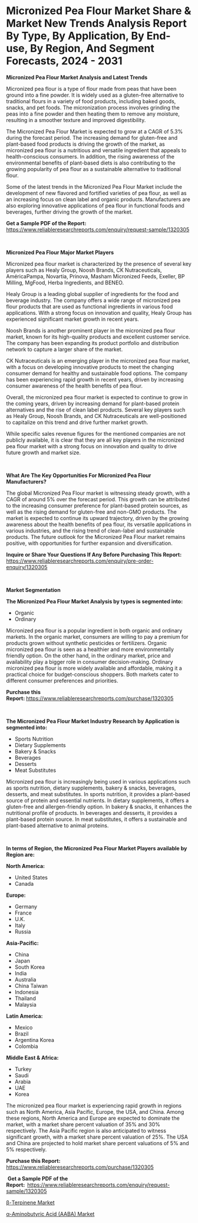 <p><h1>Micronized Pea Flour Market Share & Market New Trends Analysis Report By Type, By Application, By End-use, By Region, And Segment Forecasts, 2024 - 2031</h1></p><p><strong>Micronized Pea Flour Market Analysis and Latest Trends</strong></p>
<p><p>Micronized pea flour is a type of flour made from peas that have been ground into a fine powder. It is widely used as a gluten-free alternative to traditional flours in a variety of food products, including baked goods, snacks, and pet foods. The micronization process involves grinding the peas into a fine powder and then heating them to remove any moisture, resulting in a smoother texture and improved digestibility.</p><p>The Micronized Pea Flour Market is expected to grow at a CAGR of 5.3% during the forecast period. The increasing demand for gluten-free and plant-based food products is driving the growth of the market, as micronized pea flour is a nutritious and versatile ingredient that appeals to health-conscious consumers. In addition, the rising awareness of the environmental benefits of plant-based diets is also contributing to the growing popularity of pea flour as a sustainable alternative to traditional flour.</p><p>Some of the latest trends in the Micronized Pea Flour Market include the development of new flavored and fortified varieties of pea flour, as well as an increasing focus on clean label and organic products. Manufacturers are also exploring innovative applications of pea flour in functional foods and beverages, further driving the growth of the market.</p></p>
<p><strong>Get a Sample PDF of the Report:&nbsp;</strong> <a href="https://www.reliableresearchreports.com/enquiry/request-sample/1320305">https://www.reliableresearchreports.com/enquiry/request-sample/1320305</a></p>
<p>&nbsp;</p>
<p><strong>Micronized Pea Flour Major Market Players</strong></p>
<p><p>Micronized pea flour market is characterized by the presence of several key players such as Healy Group, Noosh Brands, CK Nutraceuticals, AméricaPampa, Novartia, Prinova, Masham Micronized Feeds, Exeller, BP Milling, MgFood, Herba Ingredients, and BENEO. </p><p>Healy Group is a leading global supplier of ingredients for the food and beverage industry. The company offers a wide range of micronized pea flour products that are used as functional ingredients in various food applications. With a strong focus on innovation and quality, Healy Group has experienced significant market growth in recent years.</p><p>Noosh Brands is another prominent player in the micronized pea flour market, known for its high-quality products and excellent customer service. The company has been expanding its product portfolio and distribution network to capture a larger share of the market.</p><p>CK Nutraceuticals is an emerging player in the micronized pea flour market, with a focus on developing innovative products to meet the changing consumer demand for healthy and sustainable food options. The company has been experiencing rapid growth in recent years, driven by increasing consumer awareness of the health benefits of pea flour.</p><p>Overall, the micronized pea flour market is expected to continue to grow in the coming years, driven by increasing demand for plant-based protein alternatives and the rise of clean label products. Several key players such as Healy Group, Noosh Brands, and CK Nutraceuticals are well-positioned to capitalize on this trend and drive further market growth.</p><p>While specific sales revenue figures for the mentioned companies are not publicly available, it is clear that they are all key players in the micronized pea flour market with a strong focus on innovation and quality to drive future growth and market size.</p></p>
<p>&nbsp;</p>
<p><strong>What Are The Key Opportunities For Micronized Pea Flour Manufacturers?</strong></p>
<p><p>The global Micronized Pea Flour market is witnessing steady growth, with a CAGR of around 5% over the forecast period. This growth can be attributed to the increasing consumer preference for plant-based protein sources, as well as the rising demand for gluten-free and non-GMO products. The market is expected to continue its upward trajectory, driven by the growing awareness about the health benefits of pea flour, its versatile applications in various industries, and the rising trend of clean-label and sustainable products. The future outlook for the Micronized Pea Flour market remains positive, with opportunities for further expansion and diversification.</p></p>
<p><strong>Inquire or Share Your Questions If Any Before Purchasing This Report:</strong> <a href="https://www.reliableresearchreports.com/enquiry/pre-order-enquiry/1320305">https://www.reliableresearchreports.com/enquiry/pre-order-enquiry/1320305</a></p>
<p>&nbsp;</p>
<p><strong>Market Segmentation</strong></p>
<p><strong>The Micronized Pea Flour Market Analysis by types is segmented into:</strong></p>
<p><ul><li>Organic</li><li>Ordinary</li></ul></p>
<p><p>Micronized pea flour is a popular ingredient in both organic and ordinary markets. In the organic market, consumers are willing to pay a premium for products grown without synthetic pesticides or fertilizers. Organic micronized pea flour is seen as a healthier and more environmentally friendly option. On the other hand, in the ordinary market, price and availability play a bigger role in consumer decision-making. Ordinary micronized pea flour is more widely available and affordable, making it a practical choice for budget-conscious shoppers. Both markets cater to different consumer preferences and priorities.</p></p>
<p><strong>Purchase this Report:&nbsp;</strong><a href="https://www.reliableresearchreports.com/purchase/1320305">https://www.reliableresearchreports.com/purchase/1320305</a></p>
<p>&nbsp;</p>
<p><strong>The Micronized Pea Flour Market Industry Research by Application is segmented into:</strong></p>
<p><ul><li>Sports Nutrition</li><li>Dietary Supplements</li><li>Bakery & Snacks</li><li>Beverages</li><li>Desserts</li><li>Meat Substitutes</li></ul></p>
<p><p>Micronized pea flour is increasingly being used in various applications such as sports nutrition, dietary supplements, bakery & snacks, beverages, desserts, and meat substitutes. In sports nutrition, it provides a plant-based source of protein and essential nutrients. In dietary supplements, it offers a gluten-free and allergen-friendly option. In bakery & snacks, it enhances the nutritional profile of products. In beverages and desserts, it provides a plant-based protein source. In meat substitutes, it offers a sustainable and plant-based alternative to animal proteins.</p></p>
<p>&nbsp;</p>
<p><strong>In terms of Region, the Micronized Pea Flour Market Players available by Region are:</strong></p>
<p>
    <p> <strong> North America: </strong>
        <ul>
            <li>United States</li>
            <li>Canada</li>
        </ul>
        </p> 
    <p> <strong> Europe: </strong>
        <ul>
            <li>Germany</li>
            <li>France</li>
            <li>U.K.</li>
            <li>Italy</li>
            <li>Russia</li>
        </ul>
        </p> 
    <p> <strong> Asia-Pacific: </strong>
        <ul>
            <li>China</li>
            <li>Japan</li>
            <li>South Korea</li>
            <li>India</li>
            <li>Australia</li>
            <li>China Taiwan</li>
            <li>Indonesia</li>
            <li>Thailand</li>
            <li>Malaysia</li>
        </ul>
        </p> 
    <p> <strong> Latin America: </strong>
        <ul>
            <li>Mexico</li>
            <li>Brazil</li>
            <li>Argentina Korea</li>
            <li>Colombia</li>
        </ul>
        </p> 
    <p> <strong> Middle East & Africa: </strong>
        <ul>
            <li>Turkey</li>
            <li>Saudi</li>
            <li>Arabia</li>
            <li>UAE</li>
            <li>Korea</li>
        </ul>
    </p>
    </p>
<p><p>The micronized pea flour market is experiencing rapid growth in regions such as North America, Asia Pacific, Europe, the USA, and China. Among these regions, North America and Europe are expected to dominate the market, with a market share percent valuation of 35% and 30% respectively. The Asia Pacific region is also anticipated to witness significant growth, with a market share percent valuation of 25%. The USA and China are projected to hold market share percent valuations of 5% and 5% respectively.</p></p>
<p><strong>Purchase this Report: </strong><a href="https://www.reliableresearchreports.com/purchase/1320305">https://www.reliableresearchreports.com/purchase/1320305</a></p>
<p>&nbsp;<strong>Get a Sample PDF of the Report:&nbsp;&nbsp;</strong><a href="https://www.reliableresearchreports.com/enquiry/request-sample/1320305">https://www.reliableresearchreports.com/enquiry/request-sample/1320305</a></p>
<p><strong></strong></p>
<p><p><a href="https://issuu.com/reportprime-2/docs/b-terpinene-market-size-2030.pptx">β-Terpinene Market</a></p><p><a href="https://issuu.com/reportprime-2/docs/a-aminobutyric-acid-aaba-market-size-2030.pptx">α-Aminobutyric Acid (AABA) Market</a></p></p>